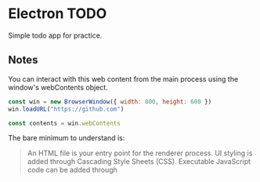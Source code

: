 # Electron TODO

Simple todo app for practice.

## Notes

You can interact with this web content from the main process using the window's webContents object.
```js
const win = new BrowserWindow({ width: 800, height: 600 })
win.loadURL("https://github.com")

const contents = win.webContents
```

The bare minimum to understand is:

> An HTML file is your entry point for the renderer process.
> UI styling is added through Cascading Style Sheets (CSS).
> Executable JavaScript code can be added through <script> elements.
